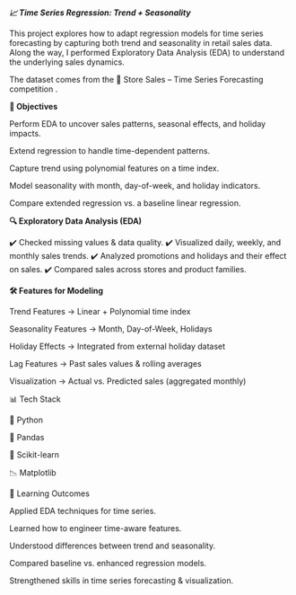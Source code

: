 ***📈 Time Series Regression: Trend + Seasonality***

This project explores how to adapt regression models for time series forecasting by capturing both trend and seasonality in retail sales data. Along the way, I performed Exploratory Data Analysis (EDA) to understand the underlying sales dynamics.

The dataset comes from the 🛒 Store Sales – Time Series Forecasting competition
.

**🎯 Objectives**

Perform EDA to uncover sales patterns, seasonal effects, and holiday impacts.

Extend regression to handle time-dependent patterns.

Capture trend using polynomial features on a time index.

Model seasonality with month, day-of-week, and holiday indicators.

Compare extended regression vs. a baseline linear regression.

**🔍 Exploratory Data Analysis (EDA)**

✔️ Checked missing values & data quality.
✔️ Visualized daily, weekly, and monthly sales trends.
✔️ Analyzed promotions and holidays and their effect on sales.
✔️ Compared sales across stores and product families.

**🛠 Features for Modeling**

Trend Features → Linear + Polynomial time index

Seasonality Features → Month, Day-of-Week, Holidays

Holiday Effects → Integrated from external holiday dataset

Lag Features → Past sales values & rolling averages

Visualization → Actual vs. Predicted sales (aggregated monthly)

📊 Tech Stack

🐍 Python

🐼 Pandas

📘 Scikit-learn

📉 Matplotlib

🚀 Learning Outcomes

Applied EDA techniques for time series.

Learned how to engineer time-aware features.

Understood differences between trend and seasonality.

Compared baseline vs. enhanced regression models.

Strengthened skills in time series forecasting & visualization.

